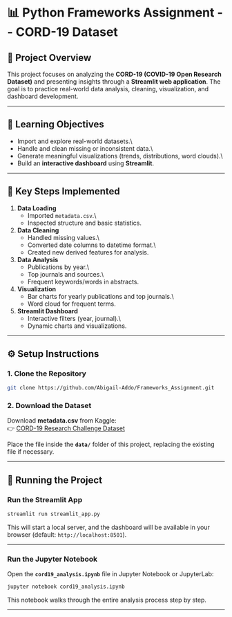 # 📊 Python Frameworks Assignment -- CORD-19 Dataset

## 📌 Project Overview

This project focuses on analyzing the **CORD-19 (COVID-19 Open Research
Dataset)** and presenting insights through a **Streamlit web
application**. The goal is to practice real-world data analysis,
cleaning, visualization, and dashboard development.

---

## 🎯 Learning Objectives

- Import and explore real-world datasets.\
- Handle and clean missing or inconsistent data.\
- Generate meaningful visualizations (trends, distributions, word
  clouds).\
- Build an **interactive dashboard** using **Streamlit**.

---

## 🔑 Key Steps Implemented

1.  **Data Loading**
    - Imported `metadata.csv`.\
    - Inspected structure and basic statistics.
2.  **Data Cleaning**
    - Handled missing values.\
    - Converted date columns to datetime format.\
    - Created new derived features for analysis.
3.  **Data Analysis**
    - Publications by year.\
    - Top journals and sources.\
    - Frequent keywords/words in abstracts.
4.  **Visualization**
    - Bar charts for yearly publications and top journals.\
    - Word cloud for frequent terms.
5.  **Streamlit Dashboard**
    - Interactive filters (year, journal).\
    - Dynamic charts and visualizations.

---

## ⚙️ Setup Instructions

### 1. Clone the Repository

```bash
git clone https://github.com/Abigail-Addo/Frameworks_Assignment.git
```

### 2. Download the Dataset

Download **metadata.csv** from Kaggle:\
👉 [CORD-19 Research Challenge
Dataset](https://www.kaggle.com/datasets/allen-institute-for-ai/CORD-19-research-challenge?select=metadata.csv)

Place the file inside the **`data/`** folder of this project, replacing
the existing file if necessary.

---

## 🚀 Running the Project

### Run the Streamlit App

```bash
streamlit run streamlit_app.py
```

This will start a local server, and the dashboard will be available in
your browser (default: `http://localhost:8501`).

---

### Run the Jupyter Notebook

Open the **`cord19_analysis.ipynb`** file in Jupyter Notebook or
JupyterLab:

```bash
jupyter notebook cord19_analysis.ipynb
```

This notebook walks through the entire analysis process step by step.

---
